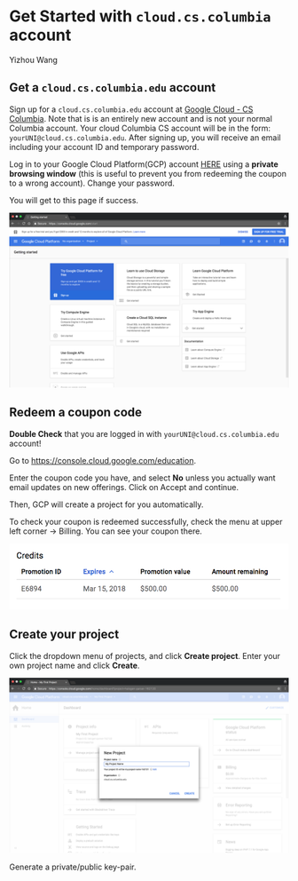 # Get Started with `cloud.cs.columbia` account

Yizhou Wang

## Get a `cloud.cs.columbia.edu` account

Sign up for a `cloud.cs.columbia.edu` account at [Google Cloud - CS Columbia](https://www.cs.columbia.edu/auth/cloud). Note that is is an entirely new account and is not your normal Columbia account. Your cloud Columbia CS account will be in the form: `yourUNI@cloud.cs.columbia.edu`. After signing up, you will receive an email including your account ID and temporary password. 

Log in to your Google Cloud Platform(GCP) account [HERE](https://console.cloud.google.com/) using a **private browsing window** (this is useful to prevent you from redeeming the coupon to a wrong account). Change your password. 

You will get to this page if success. 

![GCP Start](https://github.com/llcao/cu17/blob/master/install_googlecloud/img/gcp_start.png)

## Redeem a coupon code

**Double Check** that you are logged in with `yourUNI@cloud.cs.columbia.edu` account!

Go to https://console.cloud.google.com/education. 

Enter the coupon code you have, and select **No** unless you actually want email updates on new offerings. Click on Accept and continue.

Then, GCP will create a project for you automatically.

To check your coupon is redeemed successfully, check the menu at upper left corner -> Billing. You can see your coupon there.

![coupon](https://github.com/llcao/cu17/blob/master/install_googlecloud/img/coupon.png)

## Create your project

Click the dropdown menu of projects, and click **Create project**. Enter your own project name and click **Create**.

![new project](https://github.com/llcao/cu17/blob/master/install_googlecloud/img/new_project_1.png)

Generate a private/public key-pair.


